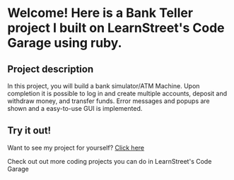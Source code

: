 
Welcome! Here is a Bank Teller project I built on LearnStreet's Code Garage using ruby.
===============================================================================================================

Project description
-------------------------

In this project, you will build a bank simulator/ATM Machine. Upon completion it is possible to log in and create multiple accounts, deposit and withdraw money, and transfer funds. Error messages and popups are shown and a easy-to-use GUI is implemented.


Try it out!
--------------

Want to see my project for yourself? [Click here](http://www.learnstreet.com//view_profile/5077b30876b99c4bf5002227/project)

Check out out more coding projects you can do in LearnStreet's Code Garage
		
